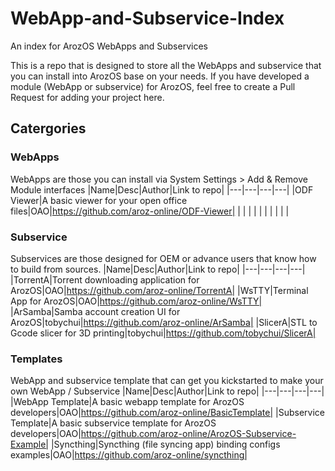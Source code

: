 # WebApp-and-Subservice-Index
An index for ArozOS WebApps and Subservices

This is a repo that is designed to store all the WebApps and subservice that you can install into ArozOS base on your needs. If you have developed a module (WebApp or subservice) for ArozOS, feel free to create a Pull Request for adding your project here.

## Catergories
### WebApps
WebApps are those you can install via System Settings > Add & Remove Module interfaces
|Name|Desc|Author|Link to repo|
|---|---|---|---|
|ODF Viewer|A basic viewer for your open office files|OAO|https://github.com/aroz-online/ODF-Viewer|
|   |   |   |   |
|   |   |   |   |

### Subservice
Subservices are those designed for OEM or advance users that know how to build from sources.
|Name|Desc|Author|Link to repo|
|---|---|---|---|
|TorrentA|Torrent downloading application for ArozOS|OAO|https://github.com/aroz-online/TorrentA|
|WsTTY|Terminal App for ArozOS|OAO|https://github.com/aroz-online/WsTTY|
|ArSamba|Samba account creation UI for ArozOS|tobychui|https://github.com/aroz-online/ArSamba|
|SlicerA|STL to Gcode slicer for 3D printing|tobychui|https://github.com/tobychui/SlicerA|

### Templates
WebApp and subservice template that can get you kickstarted to make your own WebApp / Subservice
|Name|Desc|Author|Link to repo|
|---|---|---|---|
|WebApp Template|A basic webapp template for ArozOS developers|OAO|https://github.com/aroz-online/BasicTemplate|
|Subservice Template|A basic subservice template for ArozOS developers|OAO|https://github.com/aroz-online/ArozOS-Subservice-Example|
|Syncthing|Syncthing (file syncing app) binding configs examples|OAO|https://github.com/aroz-online/syncthing|
